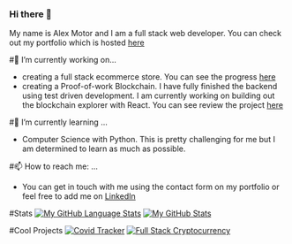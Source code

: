 ### Hi there 👋

My name is Alex Motor and I am a full stack web developer. You can check out my portfolio which is hosted [here](https://portfolio-86140.web.app/)

#🔭 I’m currently working on...
- creating a full stack ecommerce store. You can see the progress [here](https://github.com/amotor-AM/crypto-tees)
- creating a Proof-of-work Blockchain. I have fully finished the backend using test driven development. 
I am currently working on building out the blockchain explorer with React. You can see review the project [here](https://github.com/amotor-AM/Full-Stack-Cryptocurrency)

#🌱 I’m currently learning ...
- Computer Science with Python. This is pretty challenging for me but I am determined to learn as
much as possible. 

 #📫 How to reach me: ...
 - You can get in touch with me using the contact form on my portfolio or feel free to 
 add me on [LinkedIn](https://www.linkedin.com/in/alex-motor-324b9792/)
 
 
#Stats
[![My GitHub Language Stats](https://github-readme-stats.vercel.app/api/top-langs/?username=amotor-AM&langs_count=5&theme=radical)]()
[![My GitHub Stats](https://github-readme-stats.vercel.app/api/?username=amotor-AM&count_private=true&theme=radical&showicons=true)]()

#Cool Projects
[![Covid Tracker](https://github-readme-stats.vercel.app/api/pin/?username=amotor-AM&repo=us-covid-stats)](https://github.com/amotor-AM/us-covid-stats)
[![Full Stack Cryptocurrency](https://github-readme-stats.vercel.app/api/pin/?username=amotor-AM&repo=Full-Stack-Cryptocurrency)](https://github.com/amotor-AM/Full-Stack-Cryptocurrency)


<!--
**amotor-AM/amotor-AM** is a ✨ _special_ ✨ repository because its `README.md` (this file) appears on your GitHub profile.

Here are some ideas to get you started:

- 🔭 I’m currently working on ...
- 🌱 I’m currently learning ...
- 👯 I’m looking to collaborate on ...
- 🤔 I’m looking for help with ...
- 💬 Ask me about ...
- 📫 How to reach me: ...
- 😄 Pronouns: ...
- ⚡ Fun fact: ...
-->
